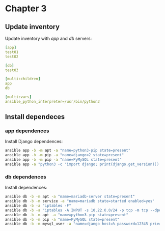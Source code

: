 # Chapter 3

## Update inventory

Update inventory with *app* and *db* servers:
```yaml
[app]
test01
test02

[db]
test03

[multi:children]
app
db

[multi:vars]
ansible_python_interpreter=/usr/bin/python3
```

## Install dependeces

### app dependences

Install Django dependences:
```bash
ansible app -b -m apt -a "name=python3-pip state=present"
ansible app -b -m pip -a "name=django<2 state=present"
ansible app -b -m pip -a "name=PyMySQL state=present"
ansible app -a "python3 -c 'import django; print(django.get_version())'"
```

### db dependences

Install dependences:
```bash
ansible db -b -m apt -a "name=mariadb-server state=present"
ansible db -b -m service -a "name=mariadb state=started enabled=yes"
ansible db -b -a "iptables -F"
ansible db -b -a "iptables -A INPUT -s 10.22.0.0/24 -p tcp -m tcp --dport 3306 -j ACCEPT"
ansible db -b -m apt -a "name=python3-pip state=present"
ansible db -b -m pip -a "name=PyMySQL state=present"
ansible db -b -m mysql_user -a "name=django host=% password=12345 priv=*.*:ALL state=present login_unix_socket=/var/run/mysqld/mysqld.sock"
```
